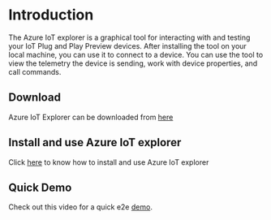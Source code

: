 # Introduction

The Azure IoT explorer is a graphical tool for interacting with and testing your IoT Plug and Play Preview devices. After installing the tool on your local machine, you can use it to connect to a device. You can use the tool to view the telemetry the device is sending, work with device properties, and call commands.

## Download

Azure IoT Explorer can be downloaded from [here](https://github.com/Azure/azure-iot-explorer/releases/tag/v0.10.16)

## Install and use Azure IoT explorer

Click [here](https://docs.microsoft.com/en-us/azure/iot-pnp/howto-install-iot-explorer) to know how to install and use Azure IoT explorer

## Quick Demo

Check out this video for a quick e2e [demo](https://youtu.be/Kd60fl-2NEI).
